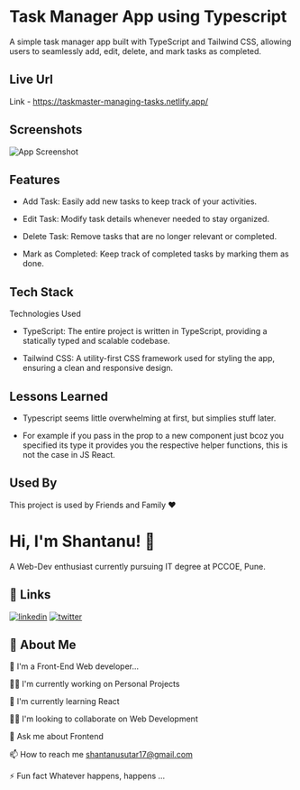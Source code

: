 # Task Manager App using Typescript

A simple task manager app built with TypeScript and Tailwind CSS, allowing users to seamlessly add, edit, delete, and mark tasks as completed.

## Live Url

Link - https://taskmaster-managing-tasks.netlify.app/

## Screenshots

![App Screenshot](https://i.postimg.cc/sXTWyCQ3/Screenshot-2023-12-23-182332.png)

## Features

- Add Task: Easily add new tasks to keep track of your activities.

- Edit Task: Modify task details whenever needed to stay organized.

- Delete Task: Remove tasks that are no longer relevant or completed.

- Mark as Completed: Keep track of completed tasks by marking them as done.

## Tech Stack

Technologies Used

- TypeScript: The entire project is written in TypeScript, providing a statically typed and scalable codebase.

- Tailwind CSS: A utility-first CSS framework used for styling the app, ensuring a clean and responsive design.

## Lessons Learned

- Typescript seems little overwhelming at first, but simplies stuff later.

- For example if you pass in the prop to a new component just bcoz you specified its type it provides you the respective helper functions, this is not the case in JS React.

## Used By

This project is used by Friends and Family ❤

# Hi, I'm Shantanu! 👋

A Web-Dev enthusiast currently pursuing IT degree at PCCOE, Pune.

## 🔗 Links

[![linkedin](https://img.shields.io/badge/linkedin-0A66C2?style=for-the-badge&logo=linkedin&logoColor=white)](https://www.linkedin.com/in/shantanu-sutar-425591238/)
[![twitter](https://img.shields.io/badge/twitter-1DA1F2?style=for-the-badge&logo=twitter&logoColor=white)](https://twitter.com/ShantanuSutar17)

## 🚀 About Me

👦 I'm a Front-End Web developer...

👩‍💻 I'm currently working on Personal Projects

🧠 I'm currently learning React

👯‍♀️ I'm looking to collaborate on Web Development

💬 Ask me about Frontend

📫 How to reach me shantanusutar17@gmail.com

⚡️ Fun fact Whatever happens, happens ...
